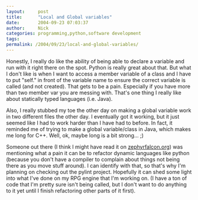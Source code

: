 ```yaml
---
layout:     post
title:      "Local and Global variables"
date:       2004-09-23 07:03:37
author:     Nick
categories: programming,python,software development
tags:  
permalink: /2004/09/23/local-and-global-variables/
---
```

    
Honestly, I really do like the ability of being able to declare a variable and run with it right there on the spot. Python is really great about that. But what I don't like is when I want to access a member variable of a class and I have to put "self." in front of the variable name to ensure the correct variable is called (and not created). That gets to be a pain. Especially if you have more than two member var you are messing with. That's one thing I really like about statically typed languages (i.e. Java).  
  
    
Also, I really stubbed my toe the other day on making a global variable work in two different files the other day. I eventually got it working, but it just seemed like I had to work harder than I have had to before. In fact, it reminded me of trying to make a global variable/class in Java, which makes me long for C++. Well, ok, maybe long is a bit strong... ;)  
  
    
Someone out there (I think I might have read it on [zephyrfalcon.org](http://42.blogs.warnock.me.uk/2004/09/zephyrfalconorg.html)) was mentioning what a pain it can be to refactor dynamic languages like python (because you don't have a compiler to complain about things not being there as you move stuff around). I can identify with that, so that's why I'm planning on checking out the pylint project. Hopefully it can shed some light into what I've done on my RPG engine that I'm working on. (I have a ton of code that I'm pretty sure isn't being called, but I don't want to do anything to it yet until I finish refactoring other parts of it first).  

